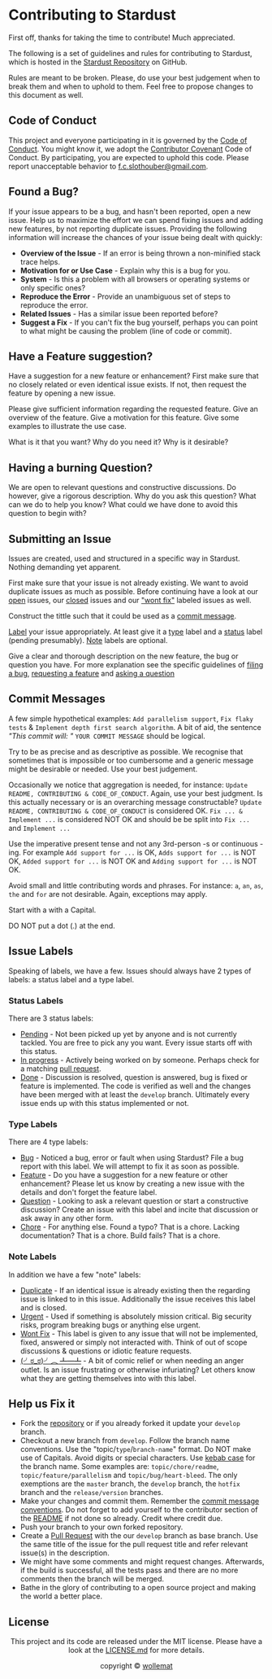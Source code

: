 # Contributing to Stardust

First off, thanks for taking the time to contribute! Much appreciated.

The following is a set of guidelines and rules for contributing to Stardust, which is hosted in the [Stardust Repository](https://github.com/wollemat/stardust) on GitHub. 

Rules are meant to be broken. 
Please, do use your best judgement when to break them and when to uphold to them. 
Feel free to propose changes to this document as well.

## Code of Conduct

This project and everyone participating in it is governed by the [Code of Conduct](CODE_OF_CONDUCT.md). 
You might know it, we adopt the [Contributor Covenant](https://www.contributor-covenant.org/) Code of Conduct.
By participating, you are expected to uphold this code. 
Please report unacceptable behavior to [f.c.slothouber@gmail.com](mailto:f.c.slothouber@gmail.com).

## Found a Bug?

If your issue appears to be a bug, and hasn't been reported, open a new issue. Help us to maximize
the effort we can spend fixing issues and adding new features, by not reporting duplicate issues.
Providing the following information will increase the chances of your issue being dealt with
quickly:

* **Overview of the Issue** - 
If an error is being thrown a non-minified stack trace helps.
* **Motivation for or Use Case** - 
Explain why this is a bug for you.
* **System** - 
Is this a problem with all browsers or operating systems or only specific ones?
* **Reproduce the Error** - 
Provide an unambiguous set of steps to reproduce the error.
* **Related Issues** - 
Has a similar issue been reported before?
* **Suggest a Fix** - 
If you can't fix the bug yourself, perhaps you can point to what might be causing the problem (line of code or commit).

## Have a Feature suggestion?

Have a suggestion for a new feature or enhancement?
First make sure that no closely related or even identical issue exists.
If not, then request the feature by opening a new issue.

Please give sufficient information regarding the requested feature.
Give an overview of the feature. 
Give a motivation for this feature.
Give some examples to illustrate the use case.

What is it that you want?
Why do you need it?
Why is it desirable?

## Having a burning Question?

We are open to relevant questions and constructive discussions. 
Do however, give a rigorous description. 
Why do you ask this question?
What can we do to help you know?
What could we have done to avoid this question to begin with?

## Submitting an Issue

Issues are created, used and structured in a specific way in Stardust.
Nothing demanding yet apparent.

First make sure that your issue is not already existing. 
We want to avoid duplicate issues as much as possible.
Before continuing have a look at our [open](https://github.com/wollemat/stardust/issues) issues, our [closed](https://github.com/wollemat/stardust/issues?q=is%3Aissue+is%3Aclosed) issues and our ["wont fix"](https://github.com/wollemat/stardust/issues?q=is%3Aissue+label%3A%22note%3A+wont+fix%22+) labeled issues as well.

Construct the tittle such that it could be used as a [commit message](#commit-messages). 

[Label](#issue-labels) your issue appropriately. 
At least give it a [type](#type-labels) label and a [status](#status-labels) label (pending presumably). 
[Note](#note-labels) labels are optional.

Give a clear and thorough description on the new feature, the bug or question you have.
For more explanation see the specific guidelines of [filing a bug](#found-a-bug), [requesting a feature](#have-a-feature-suggestion) and [asking a question](#having-a-burning-question)

## Commit Messages

A few simple hypothetical examples: `Add parallelism support`, `Fix flaky tests` & `Implement depth first search algorithm`.
A bit of aid, the sentence *"This commit will: "* `YOUR COMMIT MESSAGE` should be logical.

Try to be as precise and as descriptive as possible.
We recognise that sometimes that is impossible or too cumbersome and a generic message might be desirable or needed.
Use your best judgement.

Occasionally we notice that aggregation is needed, for instance: `Update README, CONTRIBUTING & CODE_OF_CONDUCT`.
Again, use your best judgment.
Is this actually necessary or is an overarching message constructable?
`Update README, CONTRIBUTING & CODE_OF_CONDUCT` is considered OK.
`Fix ... & Implement ...` is considered NOT OK and should be be split into `Fix ...` and `Implement ...`

Use the imperative present tense and not any 3rd-person -s or continuous -ing. 
For example `Add support for ...` is OK, `Adds support for ...` is NOT OK, `Added support for ...` is NOT OK and `Adding support for ...` is NOT OK.

Avoid small and little contributing words and phrases.
For instance: `a`, `an`, `as`, `the` and `for` are not desirable.
Again, exceptions may apply.

Start with a with a Capital.

DO NOT put a dot (.) at the end.

## Issue Labels

Speaking of labels, we have a few. Issues should always have 2 types of labels: a status label and a type label.

### Status Labels

There are 3 status labels:

* [Pending](https://github.com/wollemat/stardust/issues?q=label%3A%22status%3A+pending%22+) - 
Not been picked up yet by anyone and is not currently tackled. 
You are free to pick any you want.
Every issue starts off with this status.
* [In progress](https://github.com/wollemat/stardust/issues?q=label%3A%22status%3A+in+progress%22+) - 
Actively being worked on by someone. 
Perhaps check for a matching [pull request](https://github.com/wollemat/stardust/pulls).
* [Done](https://github.com/wollemat/stardust/issues?q=label%3A%22status%3A+done%22+) - 
Discussion is resolved, question is answered, bug is fixed or feature is implemented. 
The code is verified as well and the changes have been merged with at least the `develop` branch.
Ultimately every issue ends up with this status implemented or not.

### Type Labels

There are 4 type labels:

* [Bug](https://github.com/wollemat/stardust/issues?q=label%3A%22type%3A+bug%22+) - 
Noticed a bug, error or fault when using Stardust? 
File a bug report with this label.
We will attempt to fix it as soon as possible.
* [Feature](https://github.com/wollemat/stardust/issues?q=label%3A%22type%3A+feature%22+) - 
Do you have a suggestion for a new feature or other enhancement? 
Please let us know by creating a new issue with the details and don't forget the feature label.
* [Question](https://github.com/wollemat/stardust/issues?q=label%3A%22type%3A+question%22+) - 
Looking to ask a relevant question or start a constructive discussion? 
Create an issue with this label and incite that discussion or ask away in any other form.
* [Chore](https://github.com/wollemat/stardust/issues?q=label%3A%22type%3A+chore%22+) - 
For anything else. 
Found a typo? That is a chore. 
Lacking documentation? That is a chore. 
Build fails? That is a chore.

### Note Labels

In addition we have a few "note" labels:

* [Duplicate](https://github.com/wollemat/stardust/issues?q=label%3A%22note%3A+duplicate%22+) - 
If an identical issue is already existing then the regarding issue is linked to in this issue.
Additionally the issue receives this label and is closed.
* [Urgent](https://github.com/wollemat/stardust/issues?q=label%3A%22note%3A+urgent%22+) - 
Used if something is absolutely mission critical.
Big security risks, program breaking bugs or anything else urgent.
* [Wont Fix](https://github.com/wollemat/stardust/issues?q=label%3A%22note%3A+wont+fix%22+) - 
This label is given to any issue that will not be implemented, fixed, answered or simply not interacted with.
Think of out of scope discussions & questions or idiotic feature requests.
* [(╯ಠ_ಠ)╯︵ ┻━┻](https://github.com/wollemat/stardust/issues?q=label%3A%22note%3A+%28%E2%95%AF%E0%B2%A0_%E0%B2%A0%29%E2%95%AF%EF%B8%B5+%E2%94%BB%E2%94%81%E2%94%BB%22+) - 
A bit of comic relief or when needing an anger outlet. 
Is an issue frustrating or otherwise infuriating?
Let others know what they are getting themselves into with this label.

## Help us Fix it

* Fork the [repository](https://github.com/wollemat/stardust) or if you already forked it update your `develop` branch.
* Checkout a new branch from `develop`. Follow the branch name conventions. Use the "topic/`type`/`branch-name`" format.
Do NOT make use of Capitals.
Avoid digits or special characters.
Use [kebab case](https://en.wikipedia.org/wiki/Letter_case#Special_case_styles) for the branch name.
Some examples are: `topic/chore/readme`, `topic/feature/parallelism` and `topic/bug/heart-bleed`.
The only exemptions are the `master` branch, the `develop` branch, the `hotfix` branch and the `release/version` branches.
* Make your changes and commit them. 
Remember the [commit message conventions](#commit-messages).
Do not forget to add yourself to the contributor section of the [README](README.md) if not done so already.
Credit where credit due.
* Push your branch to your own forked repository.
* Create a [Pull Request](https://github.com/wollemat/stardust/compare) with the our `develop` branch as base branch. 
Use the same title of the issue for the pull request title and refer relevant issue(s) in the description.
* We might have some comments and might request changes. 
Afterwards, if the build is successful, all the tests pass and there are no more comments then the branch will be merged.
* Bathe in the glory of contributing to a open source project and making the world a better place.

## License

<p align="center">This project and its code are released under the MIT license. Please have a look at the <a href="LICENSE.md">LICENSE.md</a> for more details.</p>
<p align="center">copyright © <a href="https://github.com/wollemat">wollemat</a></p>
